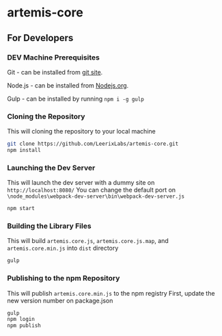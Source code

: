 # artemis-core

## For Developers

### DEV Machine Prerequisites
Git - can be installed from [git site](https://git-scm.com/downloads).

Node.js - can be installed from [Nodejs.org](https://nodejs.org).

Gulp - can be installed by running `npm i -g gulp`
    
### Cloning the Repository
This will cloning the repository to your local machine
```sh
git clone https://github.com/LeerixLabs/artemis-core.git
npm install
``` 

### Launching the Dev Server
This will launch the dev server with a dummy site on `http://localhost:8080/`
You can change the default port on `\node_modules\webpack-dev-server\bin\webpack-dev-server.js`
```sh
npm start
```

### Building the Library Files
This will build `artemis.core.js`, `artemis.core.js.map`, and `artemis.core.min.js` into `dist` directory
```sh
gulp
```

### Publishing to the npm Repository
This will publish `artemis.core.min.js` to the npm registry
First, update the new version number on package.json
```sh
gulp
npm login
npm publish
```
